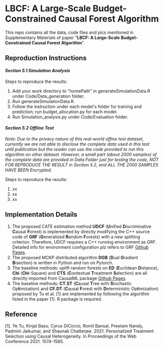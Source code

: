# LBCF: A Large-Scale Budget-Constrained Causal Forest Algorithm

This repo contains all the data, code files and pics mentioned in Supplementary Materials of paper "**LBCF: A Large-Scale Budget-Constrained Causal Forest Algorithm**".

## **Reproduction Instructions**

#### ***Section 5.1 Simulation Analysis***

Steps to reproduce the results:

1. Add your work directory to "homePath" in generateSimulationData.R under Code/Data_generation folder.
2. Run generateSimulationData.R.
3. Follow the instruction under each model's folder for training and prediction; run budget_allocation.py for each model.
4. Run Simulation_analysis.py under Code/Evaluation folder.


#### ***Section 5.2 Offline Test***


*Note: Due to the privacy nature of this real-world offine test dataset, currently we are not able to disclose the complete data used in this test until publication but the reader can use the code provided to run this algorithm on other dataset. However, a small part (about 2000 samples) of the complete data are provided in Data Folder just for testing the code, NOT FOR REPRODUCE THE RESULT in Section 5.2, and ALL THE 2000 SAMPLES HAVE BEEN Encrypted.*

Steps to reproduce the results:


1. xx
2. xx
3. xx


## **Implementation Details**


1. The proposed CATE estimation method **UDCF** (**U**nified **D**iscriminative **C**ausal **F**orest) is implemented by directly modifying the C++ source code of **GRF** (**G**eneralized **R**andom **F**orests) with a new splitting criterion. Therefore, UDCF requires a C++ running environment as GRF. Detailed info for environment configuration plz refers to GRF [Github Pages](https://github.com/grf-labs/grf).
2. The proposed MCKP distributed algorithm **DGB** (**D**ual **G**radient **B**isection) is written in Python and run on Pytorch.
3. The baseline methods: uplift random forests on **ED** (**E**uclidean **D**istance), **Chi** (**Chi**-Square) and **CTS** (**C**ontextual **T**reatment **S**election) are all directly imported from CausalML package [Github Pages](https://github.com/uber/causalml).
4. The baseline methods: **CT.ST** (**C**ausal **T**ree with **S**tochastic Op**t**imization) and **CF.DT** (**C**ausal **F**orest with **D**eterministic Op**t**imization) proposed by Tu et al. [1] are implemented by following the algorithm listed in the paper [1]. R package is required.


## **Reference**
[1]. Ye Tu, Kinjal Basu, Cyrus DiCiccio, Romil Bansal, Preetam Nandy, Padmini Jaikumar, and Shaunak Chatterjee. 2021. Personalized Treatment Selection using Causal Heterogeneity. In Proceedings of the Web Conference 2021. 1574–1585.
